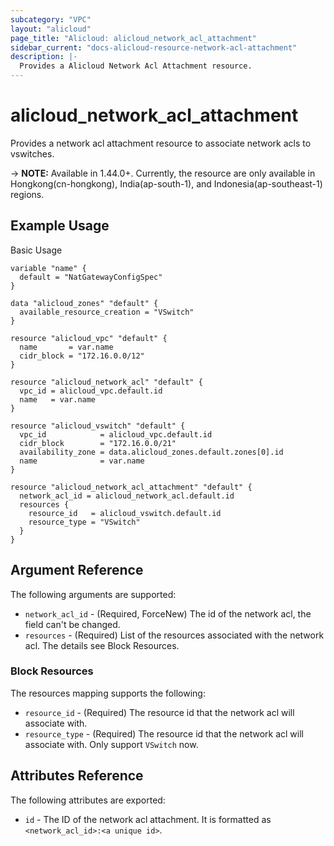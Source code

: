 ```yaml
---
subcategory: "VPC"
layout: "alicloud"
page_title: "Alicloud: alicloud_network_acl_attachment"
sidebar_current: "docs-alicloud-resource-network-acl-attachment"
description: |-
  Provides a Alicloud Network Acl Attachment resource.
---
```


# alicloud\_network_acl_attachment

Provides a network acl attachment resource to associate network acls to vswitches.

-> **NOTE:** Available in 1.44.0+. Currently, the resource are only available in Hongkong(cn-hongkong), India(ap-south-1), and Indonesia(ap-southeast-1) regions.

## Example Usage

Basic Usage

```
variable "name" {
  default = "NatGatewayConfigSpec"
}

data "alicloud_zones" "default" {
  available_resource_creation = "VSwitch"
}

resource "alicloud_vpc" "default" {
  name       = var.name
  cidr_block = "172.16.0.0/12"
}

resource "alicloud_network_acl" "default" {
  vpc_id = alicloud_vpc.default.id
  name   = var.name
}

resource "alicloud_vswitch" "default" {
  vpc_id            = alicloud_vpc.default.id
  cidr_block        = "172.16.0.0/21"
  availability_zone = data.alicloud_zones.default.zones[0].id
  name              = var.name
}

resource "alicloud_network_acl_attachment" "default" {
  network_acl_id = alicloud_network_acl.default.id
  resources {
    resource_id   = alicloud_vswitch.default.id
    resource_type = "VSwitch"
  }
}
```

## Argument Reference

The following arguments are supported:

* `network_acl_id` - (Required, ForceNew) The id of the network acl, the field can't be changed.
* `resources` - (Required) List of the resources associated with the network acl. The details see Block Resources.

### Block Resources

The resources mapping supports the following:

* `resource_id` - (Required) The resource id that the network acl will associate with.
* `resource_type` - (Required) The resource id that the network acl will associate with. Only support `VSwitch` now.

## Attributes Reference

The following attributes are exported:

* `id` - The ID of the network acl attachment. It is formatted as `<network_acl_id>:<a unique id>`.



